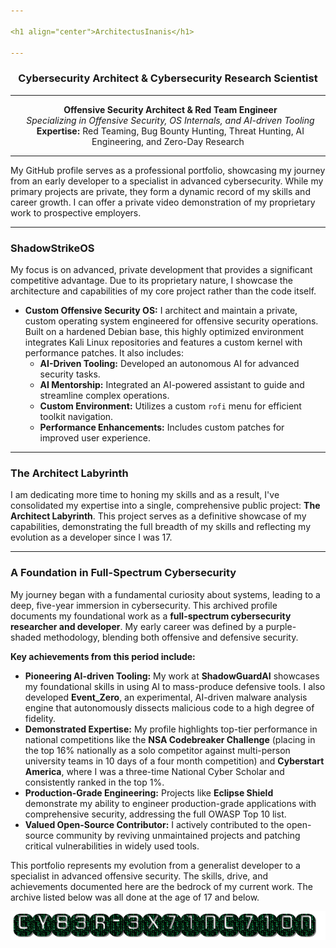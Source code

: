```yaml
---

<h1 align="center">ArchitectusInanis</h1>

---
```


<h3 align="center">Cybersecurity Architect & Cybersecurity Research Scientist</h3>

---

<p align="center">
  <strong>Offensive Security Architect & Red Team Engineer</strong><br>
  <em>Specializing in Offensive Security, OS Internals, and AI-driven Tooling</em><br>
  <strong>Expertise:</strong> Red Teaming, Bug Bounty Hunting, Threat Hunting, AI Engineering, and Zero-Day Research
</p>

---

My GitHub profile serves as a professional portfolio, showcasing my journey from an early developer to a specialist in advanced cybersecurity. While my primary projects are private, they form a dynamic record of my skills and career growth. I can offer a private video demonstration of my proprietary work to prospective employers.

---

### ShadowStrikeOS

My focus is on advanced, private development that provides a significant competitive advantage. Due to its proprietary nature, I showcase the architecture and capabilities of my core project rather than the code itself.

* **Custom Offensive Security OS:** I architect and maintain a private, custom operating system engineered for offensive security operations. Built on a hardened Debian base, this highly optimized environment integrates Kali Linux repositories and features a custom kernel with performance patches. It also includes:
    * **AI-Driven Tooling:** Developed an autonomous AI for advanced security tasks.
    * **AI Mentorship:** Integrated an AI-powered assistant to guide and streamline complex operations.
    * **Custom Environment:** Utilizes a custom `rofi` menu for efficient toolkit navigation.
    * **Performance Enhancements:** Includes custom patches for improved user experience.

---

### The Architect Labyrinth

I am dedicating more time to honing my skills and as a result, I've consolidated my expertise into a single, comprehensive public project: **The Architect Labyrinth**. This project serves as a definitive showcase of my capabilities, demonstrating the full breadth of my skills and reflecting my evolution as a developer since I was 17.

---

### A Foundation in Full-Spectrum Cybersecurity

My journey began with a fundamental curiosity about systems, leading to a deep, five-year immersion in cybersecurity. This archived profile documents my foundational work as a **full-spectrum cybersecurity researcher and developer**. My early career was defined by a purple-shaded methodology, blending both offensive and defensive security.

**Key achievements from this period include:**

* **Pioneering AI-driven Tooling:** My work at **ShadowGuardAI** showcases my foundational skills in using AI to mass-produce defensive tools. I also developed **Event_Zero**, an experimental, AI-driven malware analysis engine that autonomously dissects malicious code to a high degree of fidelity.
* **Demonstrated Expertise:** My profile highlights top-tier performance in national competitions like the **NSA Codebreaker Challenge** (placing in the top 16% nationally as a solo competitor against multi-person university teams in 10 days of a four month competition) and **Cyberstart America**, where I was a three-time National Cyber Scholar and consistently ranked in the top 1%.
* **Production-Grade Engineering:** Projects like **Eclipse Shield** demonstrate my ability to engineer production-grade applications with comprehensive security, addressing the full OWASP Top 10 list.
* **Valued Open-Source Contributor:** I actively contributed to the open-source community by reviving unmaintained projects and patching critical vulnerabilities in widely used tools.

This portfolio represents my evolution from a generalist developer to a specialist in advanced offensive security. The skills, drive, and achievements documented here are the bedrock of my current work. The archive listed below was all done at the age of 17 and below.

<p align="center">
  <a href="https://github.com/CY83R-3X71NC710N" target="_blank" rel="noopener noreferrer">
    <img src="https://raw.githubusercontent.com/ArchitectusInanis/ArchitectusInanis/main/cy83r-3x71nc710n-text.gif" alt="CY83R-3X71NC710N Archive">
  </a>
</p>
